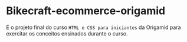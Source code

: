 # Bikecraft-ecommerce-origamid
É o projeto final do curso `HTML e CSS para iniciantes` da Origamid para exercitar os conceitos ensinados durante o curso.
